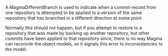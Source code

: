 A MagmaDifferentBranch is used to indicate when a commit-record from one repository is attempted to be applied to a version of the same repository that has branched in a different direction at some point.  

Normally this should not happen, but if you attempt to restore to a repository that was made by backing up another repository, but other commits have been applied to that repository since, there is no way Magma can reconcile the object models, so it signals this error to inconsistencies to the model.